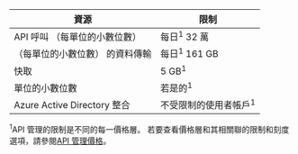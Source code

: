 | 資源                          | 限制                                    |
|-----------------------------------|------------------------------------------|
| API 呼叫 （每單位的小數位數）     | 每日<sup>1</sup> 32 萬            |
| （每單位的小數位數） 的資料傳輸 | 每日<sup>1</sup> 161 GB |
| 快取                             | 5 GB<sup>1</sup> |
| 單位的小數位數                    | 若是的<sup>1</sup> |
| Azure Active Directory 整合| 不受限制的使用者帳戶<sup>1</sup> |

<sup>1</sup>API 管理的限制是不同的每一價格層。 若要查看價格層和其相關聯的限制和刻度選項，請參閱[API 管理價格](https://azure.microsoft.com/pricing/details/api-management/)。